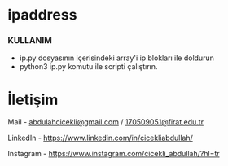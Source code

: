 # ipaddress


### KULLANIM
- ip.py dosyasının içerisindeki array'i ip blokları ile doldurun
- python3 ip.py komutu ile scripti çalıştırın.

# İletişim

Mail - abdulahcicekli@gmail.com / 170509051@firat.edu.tr

LinkedIn - https://www.linkedin.com/in/cicekliabdullah/

Instagram - https://www.instagram.com/cicekli_abdullah/?hl=tr
